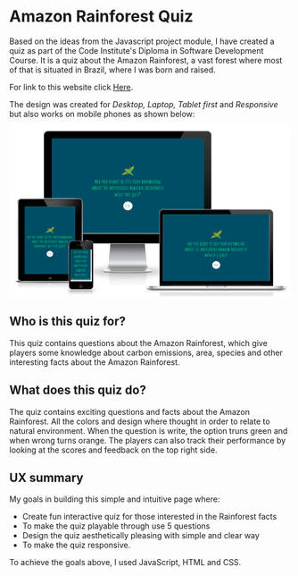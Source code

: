 # Amazon Rainforest Quiz

Based on the ideas from the Javascript project module, I have created a quiz as part of the Code Institute's Diploma in Software Development Course. It is a quiz about the Amazon Rainforest, a vast forest where most of that is situated in Brazil, where I was born and raised.

For link to this website click [Here](https://muniquemc.github.io/amazon-rainforest-quiz/).

The design was created for *Desktop, Laptop, Tablet first* and *Responsive* but also works on mobile phones as shown below:

![MyImage](/assets/images/am-i-responsive-quiz.png)

## Who is this quiz for?

This quiz contains questions about the Amazon Rainforest, which give players some knowledge about carbon emissions, area, species and other interesting facts about the Amazon Rainforest.

## What does this quiz do?

The quiz contains exciting questions and facts about the Amazon Rainforest. All the colors and design where thought in order to relate to natural environment. When the question is write, the option truns green and when wrong turns orange. The players can also track their performance by looking at the scores and feedback on the top right side.

## UX summary

My goals in building this simple and intuitive page where:

* Create fun interactive quiz for those interested in the Rainforest facts
* To make the quiz playable through use 5 questions
* Design the quiz aesthetically pleasing with simple and clear way
* To make the quiz responsive.

To achieve the goals above, I used JavaScript, HTML and CSS.
